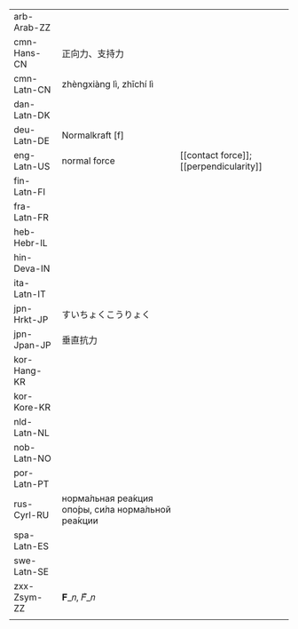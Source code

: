 | | | |
|-|-|-|
| arb-Arab-ZZ |  |  |
| cmn-Hans-CN | 正向力、支持力 |  |
| cmn-Latn-CN | zhèngxiàng lì, zhīchí lì |  |
| dan-Latn-DK |  |  |
| deu-Latn-DE | Normalkraft [f] |  |
| eng-Latn-US | normal force | [[contact force]]; [[perpendicularity]] |
| fin-Latn-FI |  |  |
| fra-Latn-FR |  |  |
| heb-Hebr-IL |  |  |
| hin-Deva-IN |  |  |
| ita-Latn-IT |  |  |
| jpn-Hrkt-JP | すいちょくこうりょく |  |
| jpn-Jpan-JP | 垂直抗力 |  |
| kor-Hang-KR |  |  |
| kor-Kore-KR |  |  |
| nld-Latn-NL |  |  |
| nob-Latn-NO |  |  |
| por-Latn-PT |  |  |
| rus-Cyrl-RU | норма́льная реа́кция опо́ры, си́ла норма́льной реа́кции |  |
| spa-Latn-ES |  |  |
| swe-Latn-SE |  |  |
| zxx-Zsym-ZZ | 𝐅_𝑛, 𝐹⃗_𝑛 |  |
|  |  |  |